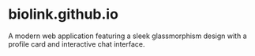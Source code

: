 # biolink.github.io
A modern web application featuring a sleek glassmorphism design with a profile card and interactive chat interface.
